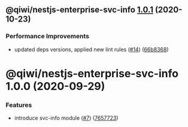 ## @qiwi/nestjs-enterprise-svc-info [1.0.1](https://github.com/qiwi/nestjs-enterprise/compare/@qiwi/nestjs-enterprise-svc-info@1.0.0...@qiwi/nestjs-enterprise-svc-info@1.0.1) (2020-10-23)


### Performance Improvements

* updated deps versions, applied new lint rules ([#14](https://github.com/qiwi/nestjs-enterprise/issues/14)) ([66b8368](https://github.com/qiwi/nestjs-enterprise/commit/66b83683a8da0949ff5507037e8d8955b852c151))

# @qiwi/nestjs-enterprise-svc-info 1.0.0 (2020-09-29)


### Features

* introduce svc-info module ([#7](https://github.com/qiwi/nestjs-enterprise/issues/7)) ([7657723](https://github.com/qiwi/nestjs-enterprise/commit/76577239be5a569258e157b6f52bcff76a8f35d7))
